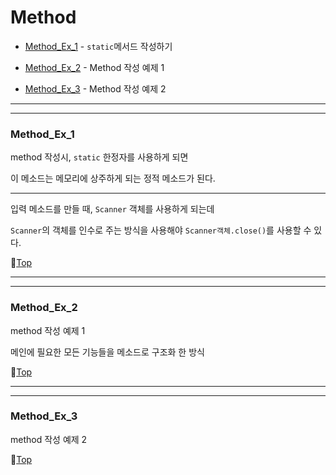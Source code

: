 # Method

* [Method_Ex_1](#method_ex_1) - ``static``메서드 작성하기


* [Method_Ex_2](#method_ex_2) - Method 작성 예제 1


* [Method_Ex_3](#method_ex_3) - Method 작성 예제 2

---
---

### Method_Ex_1

method 작성시, ``static`` 한정자를 사용하게 되면

이 메소드는 메모리에 상주하게 되는 정적 메소드가 된다.

---

입력 메소드를 만들 때, ``Scanner`` 객체를 사용하게 되는데

``Scanner``의 객체를 인수로 주는 방식을 사용해야 ``Scanner객체.close()``를 사용할 수 있다. 

:camel:[Top](#method)

---
---

### Method_Ex_2

method 작성 예제 1

메인에 필요한 모든 기능들을 메소드로 구조화 한 방식

:camel:[Top](#method)

---
---

### Method_Ex_3

method 작성 예제 2

:camel:[Top](#method)